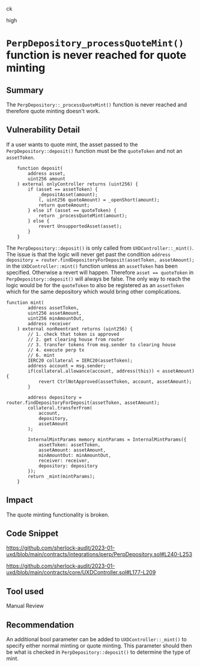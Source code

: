 ck

high

# `PerpDepository_processQuoteMint()` function is never reached for quote minting

## Summary

The `PerpDepository::_processQuoteMint()` function is never reached and therefore quote minting doesn't work.

## Vulnerability Detail

If a user wants to quote mint, the asset passed to the `PerpDepository::deposit()` function must be the `quoteToken` and not an `assetToken`. 

```solidity
    function deposit(
        address asset,
        uint256 amount
    ) external onlyController returns (uint256) {
        if (asset == assetToken) {
            _depositAsset(amount);
            (, uint256 quoteAmount) = _openShort(amount);
            return quoteAmount;
        } else if (asset == quoteToken) {
            return _processQuoteMint(amount);
        } else {
            revert UnsupportedAsset(asset);
        }
    }
```

The `PerpDepository::deposit()` is only called from `UXDController::_mint()`. The issue is that the logic will never get past the condition `address depository = router.findDepositoryForDeposit(assetToken, assetAmount);` in the `UXDController::mint()` function unless an `assetToken` has been specified. Otherwise a revert will happen. Therefore `asset == quoteToken` in `PerpDepository::deposit()` will always be false. The only way to reach the logic would be for the `quoteToken` to also be registered as an `assetToken` which for the same depository which would bring other complications.

```solidity
function mint(
        address assetToken,
        uint256 assetAmount,
        uint256 minAmountOut,
        address receiver
    ) external nonReentrant returns (uint256) {
        // 1. check that token is approved
        // 2. get clearing house from router
        // 3. transfer tokens from msg.sender to clearing house
        // 4. execute perp tx
        // 6. mint
        IERC20 collateral = IERC20(assetToken);
        address account = msg.sender;
        if(collateral.allowance(account, address(this)) < assetAmount) {
            revert CtrlNotApproved(assetToken, account, assetAmount);
        }

        address depository = router.findDepositoryForDeposit(assetToken, assetAmount);
        collateral.transferFrom(
            account,
            depository,
            assetAmount
        );

        InternalMintParams memory mintParams = InternalMintParams({
            assetToken: assetToken,
            assetAmount: assetAmount,
            minAmountOut: minAmountOut,
            receiver: receiver,
            depository: depository
        });
        return _mint(mintParams);
    }
```

## Impact

The quote minting functionality is broken. 

## Code Snippet

https://github.com/sherlock-audit/2023-01-uxd/blob/main/contracts/integrations/perp/PerpDepository.sol#L240-L253

https://github.com/sherlock-audit/2023-01-uxd/blob/main/contracts/core/UXDController.sol#L177-L209

## Tool used

Manual Review

## Recommendation

An additional bool parameter can be added to `UXDController::_mint()` to specify either normal minting or quote minting. This parameter should then be what is checked in `PerpDepository::deposit()` to determine the type of mint.